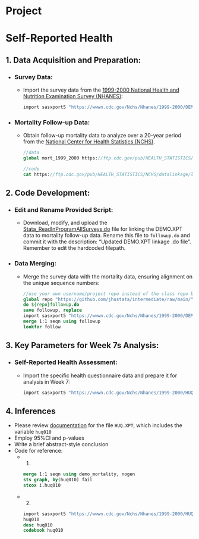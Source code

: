 # Project
# Self-Reported Health
## 1. Data Acquisition and Preparation:
- ### Survey Data:
  - Import the survey data from the [1999-2000 National Health and Nutrition Examination Survey (NHANES)](https://wwwn.cdc.gov/Nchs/Nhanes/1999-2000/DEMO.XPT):
     ```stata
     import sasxport5 "https://wwwn.cdc.gov/Nchs/Nhanes/1999-2000/DEMO.XPT", clear
     ```
- ### Mortality Follow-up Data:
   - Obtain follow-up mortality data to analyze over a 20-year period from the [National Center for Health Statistics (NCHS)](https://ftp.cdc.gov/pub/HEALTH_STATISTICS/NCHS/datalinkage/linked_mortality/NHANES_1999_2000_MORT_2019_PUBLIC.dat).
     ```stata
     //data
     global mort_1999_2000 https://ftp.cdc.gov/pub/HEALTH_STATISTICS/NCHS/datalinkage/linked_mortality/NHANES_1999_2000_MORT_2019_PUBLIC.dat

     //code
     cat https://ftp.cdc.gov/pub/HEALTH_STATISTICS/NCHS/datalinkage/linked_mortality/Stata_ReadInProgramAllSurveys.do
     ```
     
## 2. Code Development:
- ### Edit and Rename Provided Script:
   - Download, modify, and upload the [Stata_ReadInProgramAllSurveys.do](https://ftp.cdc.gov/pub/HEALTH_STATISTICS/NCHS/datalinkage/linked_mortality/Stata_ReadInProgramAllSurveys.do) file for linking the DEMO.XPT data to mortality follow-up data. Rename this file to ```followup.do``` and commit it with the description: “Updated DEMO.XPT linkage .do file”. Remember to edit the hardcoded filepath.
- ### Data Merging:
   - Merge the survey data with the mortality data, ensuring alignment on the unique sequence numbers:
      ```stata
      //use your own username/project repo instead of the class repo below
      global repo "https://github.com/jhustata/intermediate/raw/main/"
      do ${repo}followup.do
      save followup, replace 
      import sasxport5 "https://wwwn.cdc.gov/Nchs/Nhanes/1999-2000/DEMO.XPT", clear
      merge 1:1 seqn using followup
      lookfor follow
      ```
      
## 3. Key Parameters for Week 7s Analysis:
- ### Self-Reported Health Assessment:
   - Import the specific health questionnaire data and prepare it for analysis in Week 7:
      ```stata
      import sasxport5 "https://wwwn.cdc.gov/Nchs/Nhanes/1999-2000/HUQ.XPT", clear
      ```
      
## 4. Inferences
- Please review [documentation](https://wwwn.cdc.gov/Nchs/Nhanes/1999-2000/HUQ.htm) for the file ```HUQ.XPT```, which includes the variable ```huq010```
- Employ 95%CI and p-values
- Write a brief abstract-style conclusion
- Code for reference:
   - 1. 
      ```stata
      merge 1:1 seqn using demo_mortality, nogen
      sts graph, by(huq010) fail
      stcox i.huq010
      ```
   - 2. 
      ```stata
      import sasxport5 "https://wwwn.cdc.gov/Nchs/Nhanes/1999-2000/HUQ.XPT", clear 
      huq010 
      desc huq010
      codebook huq010
      ```
  








